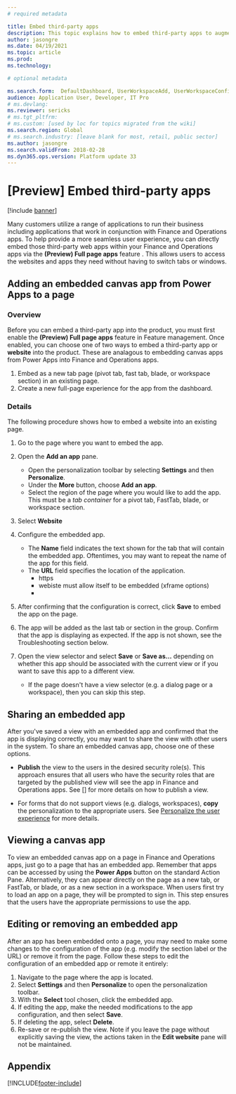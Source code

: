 ```yaml
---
# required metadata

title: Embed third-party apps 
description: This topic explains how to embed third-party apps to augment the product's functionality.
author: jasongre
ms.date: 04/19/2021
ms.topic: article
ms.prod: 
ms.technology: 

# optional metadata

ms.search.form:  DefaultDashboard, UserWorkspaceAdd, UserWorkspaceConfigureWebsite
audience: Application User, Developer, IT Pro
# ms.devlang: 
ms.reviewer: sericks
# ms.tgt_pltfrm: 
# ms.custom: [used by loc for topics migrated from the wiki]
ms.search.region: Global
# ms.search.industry: [leave blank for most, retail, public sector]
ms.author: jasongre
ms.search.validFrom: 2018-02-28
ms.dyn365.ops.version: Platform update 33
---
```


# [Preview] Embed third-party apps

[!include [banner](../includes/banner.md)]

Many customers utilize a range of applications to run their business including applications that work in conjunction with Finance and Operations apps. To help provide a more seamless user experience, you can directly embed those third-party web apps within your Finance and Operations apps via the **(Preview) Full page apps** feature . This allows users to access the websites and apps they need without having to switch tabs or windows. 




## Adding an embedded canvas app from Power Apps to a page




### Overview

Before you can embed a third-party app into the product, you must first enable the **(Preview) Full page apps** feature in Feature management. Once enabled, you can choose one of two ways to embed a third-party app or **website** into the product. These are analagous to embedding canvas apps from Power Apps into Finance and Operations apps.

1. Embed as a new tab page (pivot tab, fast tab, blade, or workspace section) in an existing page. 
2. Create a new full-page experience for the app from the dashboard.

### Details

The following procedure shows how to embed a website into an existing page.

1. Go to the page where you want to embed the app. 

2. Open the **Add an app** pane.
    - Open the personalization toolbar by selecting **Settings** and then **Personalize**.  
    - Under the **More** button, choose **Add an app**.  
    - Select the region of the page where you would like to add the app. This must be a *tab container* for a pivot tab, FastTab, blade, or workspace section. 

3. Select **Website** 

4. Configure the embedded app.
    - The **Name** field indicates the text shown for the tab that will contain the embedded app. Oftentimes, you may want to repeat the name of the app for this field.
    - The **URL** field specifies the location of the application.
        -  https
        -  webiste must allow itself to be embedded (xframe options) 
        -  
4. After confirming that the configuration is correct, click **Save** to embed the app on the page. 
5. The app will be added as the last tab or section in the group. Confirm that the app is displaying as expected.  If the app is not shown, see the Troubleshooting section below.  
6. Open the view selector and select **Save** or **Save as...** depending on whether this app should be associated with the current view or if you want to save this app to a different view.  
    -  If the page doesn't have a view selector (e.g. a dialog page or a workspace), then you can skip this step. 

## Sharing an embedded app

After you've saved a view with an embedded app and confirmed that the app is displaying correctly, you may want to share the view with other users in the system. To share an embedded canvas app, choose one of these options.

-  **Publish** the view to the users in the desired security role(s). This approach ensures that all users who have the security roles that are targeted by the published view will see the app in Finance and Operations apps. See [] for more details on how to publish a view.

-  For forms that do not support views (e.g. dialogs, workspaces), **copy** the personalization to the appropriate users. See [Personalize the user experience](personalize-user-experience.md) for more details. 
   

## Viewing a canvas app

To view an embedded canvas app on a page in Finance and Operations apps, just go to a page that has an embedded app. Remember that apps can be accessed by using the **Power Apps** button on the standard Action Pane. Alternatively, they can appear directly on the page as a new tab, or FastTab, or blade, or as a new section in a workspace. When users first try to load an app on a page, they will be prompted to sign in. This step ensures that the users have the appropriate permissions to use the app.

## Editing or removing an embedded app

After an app has been embedded onto a page, you may need to make some changes to the configuration of the app (e.g. modify the section label or the URL) or remove it from the page. Follow these steps to edit the configuration of an embedded app or remote it entirely:

1. Navigate to the page where the app is located.
2. Select **Settings** and then **Personalize** to open the personalization toolbar. 
3. With the **Select** tool chosen, click the embedded app. 
4. If editing the app, make the needed modifications to the app configuration, and then select **Save**.
5. If deleting the app, select **Delete**.
6. Re-save or re-publish the view. Note if you leave the page without explicitly saving the view, the actions taken in the **Edit website** pane will not be maintained.  

## Appendix

[!INCLUDE[footer-include](../../../includes/footer-banner.md)]
